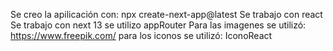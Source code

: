Se creo la apilicación con: npx create-next-app@latest
Se trabajo con react
Se trabajo con next 13
se utilizo appRouter
Para las imagenes se utilizó: https://www.freepik.com/
para los iconos se utilizó: IconoReact
